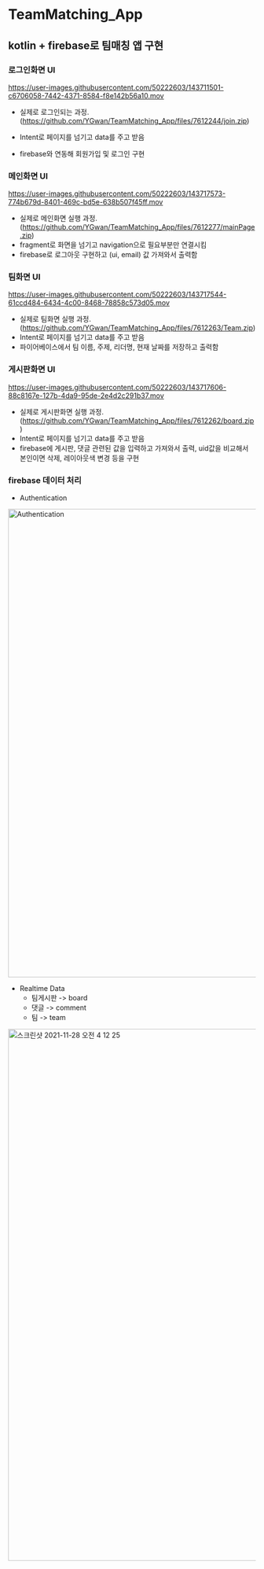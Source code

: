 # TeamMatching_App

## kotlin + firebase로 팀매칭 앱 구현

###   로그인화면 UI
<https://user-images.githubusercontent.com/50222603/143711501-c6706058-7442-4371-8584-f8e142b56a10.mov>

  * 실제로 로그인되는 과정.  
  (https://github.com/YGwan/TeamMatching_App/files/7612244/join.zip)

  * Intent로 페이지를 넘기고 data를 주고 받음
  * firebase와 연동해 회원가입 및 로그인 구현



###   메인화면 UI

https://user-images.githubusercontent.com/50222603/143717573-774b679d-8401-469c-bd5e-638b507f45ff.mov

  * 실제로 메인화면 실행 과정.  (https://github.com/YGwan/TeamMatching_App/files/7612277/mainPage.zip)
  * fragment로 화면을 넘기고 navigation으로 필요부분만 연결시킴
  * firebase로 로그아웃 구현하고 (ui, email) 값 가져와서 출력함
 



### 팀화면 UI

https://user-images.githubusercontent.com/50222603/143717544-61ccd484-6434-4c00-8468-78858c573d05.mov

 * 실제로 팀화면 실행 과정.      
(https://github.com/YGwan/TeamMatching_App/files/7612263/Team.zip)
 * Intent로 페이지를 넘기고 data를 주고 받음
 * 파이어베이스에서 팀 이름, 주제, 리더명, 현재 날짜를 저장하고 출력함 



### 게시판화면 UI

<https://user-images.githubusercontent.com/50222603/143717606-88c8167e-127b-4da9-95de-2e4d2c291b37.mov>

  * 실제로 게시판화면 실행 과정.   
  (https://github.com/YGwan/TeamMatching_App/files/7612262/board.zip)
  * Intent로 페이지를 넘기고 data를 주고 받음
  * firebase에 게시판, 댓글 관련된 값을 입력하고 가져와서 출력, uid값을 비교해서 본인이면 삭제, 레이아웃색 변경 등을 구현


### firebase 데이터 처리
 * Authentication
  
  <img width="953" alt="Authentication" src="https://user-images.githubusercontent.com/50222603/143719318-0b022ae0-cc26-4a29-b4cf-86f6bd69f8d7.png">
  
  * Realtime Data
     * 팀게시판 -> board
     * 댓글 -> comment
     * 팀 -> team


  <img width="1082" alt="스크린샷 2021-11-28 오전 4 12 25" src="https://user-images.githubusercontent.com/50222603/143719319-f790d5c1-ec28-4703-9b12-0e00887c103a.png">
  




